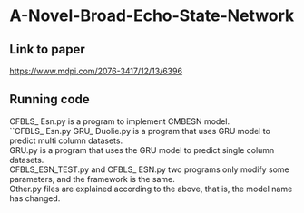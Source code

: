 # A-Novel-Broad-Echo-State-Network
## Link to paper 
https://www.mdpi.com/2076-3417/12/13/6396
## Running code
CFBLS_ Esn.py is a program to implement CMBESN model.  
``CFBLS_ Esn.py 
GRU_ Duolie.py is a program that uses GRU model to predict multi column datasets.  
GRU.py is a program that uses the GRU model to predict single column datasets.  
CFBLS_ESN_TEST.py and CFBLS_ ESN.py two programs only modify some parameters, and the framework is the same.  
Other.py files are explained according to the above, that is, the model name has changed.  
